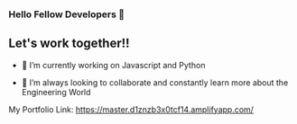 ### Hello Fellow Developers 👋

## Let's work together!!

- 🔭 I’m currently working on Javascript and Python 

- 👯 I’m always looking to collaborate and constantly learn more about the Engineering World


My Portfolio Link: https://master.d1znzb3x0tcf14.amplifyapp.com/



